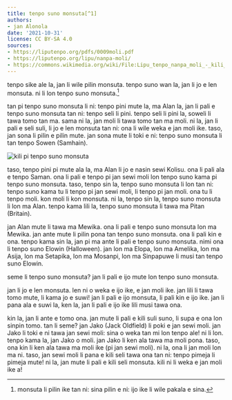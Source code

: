 ```yaml
---
title: tenpo suno monsuta[^1]
authors:
- jan Alonola
date: '2021-10-31'
license: CC BY-SA 4.0
sources:
- https://liputenpo.org/pdfs/0009moli.pdf
- https://liputenpo.org/lipu/nanpa-moli/
- https://commons.wikimedia.org/wiki/File:Lipu_tenpo_nanpa_moli_-_kili_pi_tenpo_suno_monsuta.png
---
```


tenpo sike ale la, jan li wile pilin monsuta. tenpo suno wan la, jan li jo e len monsuta. ni li lon tenpo suno monsuta.[^1]

[^1]: monsuta li pilin ike tan ni: sina pilin e ni: ijo ike li wile pakala e sina.

tan pi tenpo suno monsuta li ni: tenpo pini mute la, ma Alan la, jan li pali e tenpo suno monsuta tan ni: tenpo seli li pini. tenpo seli li pini la, soweli li tawa tomo tan ma. sama ni la, jan moli li tawa tomo tan ma moli. ni la, jan li pali e seli suli, li jo e len monsuta tan ni: ona li wile weka e jan moli ike. taso, jan sona li pilin e pilin mute. jan sona mute li toki e ni: tenpo suno monsuta li tan tenpo Sowen (Samhain).

![kili pi tenpo suno monsuta](https://upload.wikimedia.org/wikipedia/commons/d/d5/Lipu_tenpo_nanpa_moli_-_kili_pi_tenpo_suno_monsuta.png)

taso, tenpo pini pi mute ala la, ma Alan li jo e nasin sewi Kolisu. ona li pali ala e tenpo Saman. ona li pali e tenpo pi jan sewi moli lon tenpo suno kama pi tenpo suno monsuta. taso, tenpo sin la, tenpo suno monsuta li lon tan ni: tenpo suno kama tu li tenpo pi jan sewi moli, li tenpo pi jan moli. ona tu li tenpo moli. kon moli li kon monsuta. ni la, tenpo sin la, tenpo suno monsuta li lon ma Alan. tenpo kama lili la, tenpo suno monsuta li tawa ma Pitan (Britain).

jan Alan mute li tawa ma Mewika. ona li pali e tenpo suno monsuta lon ma Mewika. jan ante mute li pilin pona tan tenpo suno monsuta. ona li pali kin e ona. tenpo kama sin la, jan pi ma ante li pali e tenpo suno monsuta. nimi ona li tenpo suno Elowin (Halloween). jan lon ma Elopa, lon ma Amelika, lon ma Asija, lon ma Setapika, lon ma Mosanpi, lon ma Sinpapuwe li musi tan tenpo suno Elowin.

seme li tenpo suno monsuta? jan li pali e ijo mute lon tenpo suno monsuta.

jan li jo e len monsuta. len ni o weka e ijo ike, e jan moli ike. jan lili li tawa tomo mute, li kama jo e suwi! jan li pali e ijo monsuta, li pali kin e ijo ike. jan li pana ala e suwi la, ken la, jan li pali e ijo ike lili musi tawa ona.

kin la, jan li ante e tomo ona. jan mute li pali e kili suli suno, li supa e ona lon sinpin tomo. tan li seme? jan Jako (Jack Oldfield) li poki e jan sewi moli. jan Jako li toki e ni tawa jan sewi moli: sina o weka tan mi lon tenpo ale! ni li lon. tenpo kama la, jan Jako o moli. jan Jako li ken ala tawa ma moli pona. taso, ona kin li ken ala tawa ma moli ike (pi jan sewi moli). ni la, ona li jan moli lon ma ni. taso, jan sewi moli li pana e kili seli tawa ona tan ni: tenpo pimeja li pimeja mute! ni la, jan mute li pali e kili seli monsuta. kili ni li weka e jan moli ike a!